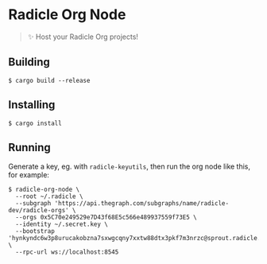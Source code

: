 # Radicle Org Node

> ✨ Host your Radicle Org projects!

## Building

    $ cargo build --release

## Installing

    $ cargo install

## Running

Generate a key, eg. with `radicle-keyutils`, then run the org node like this,
for example:

    $ radicle-org-node \
      --root ~/.radicle \
      --subgraph 'https://api.thegraph.com/subgraphs/name/radicle-dev/radicle-orgs' \
      --orgs 0x5C70e249529e7D43f68E5c566e489937559f73E5 \
      --identity ~/.secret.key \
      --bootstrap 'hynkyndc6w3p8urucakobzna7sxwgcqny7xxtw88dtx3pkf7m3nrzc@sprout.radicle.xyz:12345' \
      --rpc-url ws://localhost:8545
